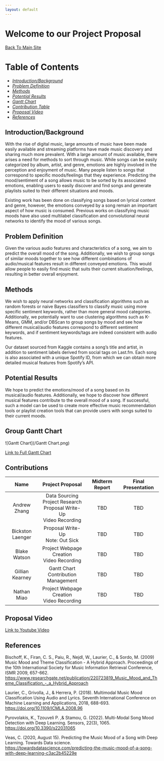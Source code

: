 ```yaml
---
layout: default
---
```


# Welcome to our Project Proposal

[Back To Main Site](./)

# Table of Contents

*  [_Introduction/Background_](#intro_header)
*  [_Problem Definition_](#problem_header)
*  [_Methods_](#methods_header)
*  [_Potential Results_](#results_header)
*  [_Gantt Chart_](#gantt_header)
*  [_Contribution Table_](#contributions_header)
*  [_Proposal Video_](#prop_video_header)
*  [_References_](#references_header)

<h2 id = "intro_header"> Introduction/Background </h2>

With the rise of digital music, large amounts of music have been made easily available and streaming platforms have made music discovery and sharing much more prevalent. With a large amount of music available, there arises a need for methods to sort through music. While songs can be easily categorized by album, artist, and genre, emotions are highly involved in the perception and enjoyment of music. Many people listen to songs that correspond to specific moods/feelings that they experience. Predicting the mood/sentiment of a song allows music to be sorted by its associated emotions, enabling users to easily discover and find songs and generate playlists suited to their different situations and moods. 

Existing work has been done on classifying songs based on lyrical content and genre, however, the emotions conveyed by a song remain an important aspect of how music is consumed. Previous works on classifying music moods have also used multilabel classification and convolutional neural networks to identify the mood of various songs. 

<h2 id = "problem_header"> Problem Definition </h2>

Given the various audio features and characteristics of a song, we aim to predict the overall mood of the song. Additionally, we wish to group songs of similar moods together to see how different combinations of audio/musical features result in different conveyed emotions. This would allow people to easily find music that suits their current situation/feelings, resulting in better overall enjoyment.

<h2 id = "methods_header"> Methods </h2>

We wish to apply neural networks and classification algorithms such as random forests or naive Bayes classifiers to classify music using more specific sentiment keywords, rather than more general mood categories. Additionally, we potentially want to use clustering algorithms such as K-Means, GMM, and/or DBScan to group songs by mood and see how different musical/audio features correspond to different sentiment keywords, and if sentiment keywords/tags are indeed consistent with audio features.

Our dataset sourced from Kaggle contains a song’s title and artist, in addition to sentiment labels derived from social tags on Last.fm. Each song is also associated with a unique Spotify ID, from which we can obtain more detailed musical features from Spotify’s API. 

<h2 id = "results_header"> Potential Results </h2>

We hope to predict the emotions/mood of a song based on its musical/audio features. Additionally, we hope to discover how different musical features contribute to the overall mood of a song. If successful, such a model can be used to create more effective music recommendation tools or playlist creation tools that can provide users with songs suited to their current moods.

<h2 id = "gantt_header"> Group Gantt Chart </h2>

![Gantt Chart](/Gantt Chart.png)

[Link to Full Gantt Chart](https://docs.google.com/spreadsheets/d/1LuajRhGWIpd4FIZey0VL58gxuJHQipyN/edit?usp=sharing&ouid=104478584403003139152&rtpof=true&sd=true)

<h2 id = "contributions_header"> Contributions </h2>

| Name             | Project Proposal                                                                | Midterm Report     | Final Presentation |
| :--------------: | :-----------------------------------------------------------------------------: | :----------------: | :----------------: |
| Andrew Zhang     | Data Sourcing <br> Project Research <br> Proposal Write-Up <br> Video Recording | TBD                | TBD                |
| Bickston Laenger | Proposal Write-Up <br> Note: Out Sick                                           | TBD                | TBD                |
| Blake Watson     | Project Webpage Creation <br> Video Recording                                   | TBD                | TBD                |
| Gillian Kearney  | Gantt Chart <br> Contribution Management                                        | TBD                | TBD                |
| Nathan Miao      | Project Webpage Creation <br> Video Recording                                   | TBD                | TBD                |

<h2 id = "prop_video_header"> Proposal Video </h2>

[Link to Youtube Video](https://www.youtube.com/watch?v=H-87kh8yuE4)

<h2 id = "references_header"> References </h2>

Bischoff, K., Firan, C. S., Paiu, R., Nejdl, W., Laurier, C., & Sordo, M. (2009) Music Mood and Theme Classification - A Hybrid Approach. Proceedings of the 10th International Society for Music Information Retrieval Conference, ISMR 2009, 657-662. https://www.researchgate.net/publication/220723819_Music_Mood_and_Theme_Classification_-_a_Hybrid_Approach

Laurier, C., Grivolla, J., & Herrera, P. (2018). Multimodal Music Mood Classification Using Audio and Lyrics. Seventh International Conference on Machine Learning and Applications, 2018, 688-693. https://doi.org/10.1109/ICMLA.2008.96

Pyrovolakis, K., Tzouveli P. ,& Stamou, G. (2022). Multi-Modal Song Mood Detection with Deep Learning. Sensors, 22(3), 1065. https://doi.org/10.3390/s22031065

Veas, C. (2020, August 15). Predicting the Music Mood of a Song with Deep Learning. Towards Data science. https://towardsdatascience.com/predicting-the-music-mood-of-a-song-with-deep-learning-c3ac2b45229e